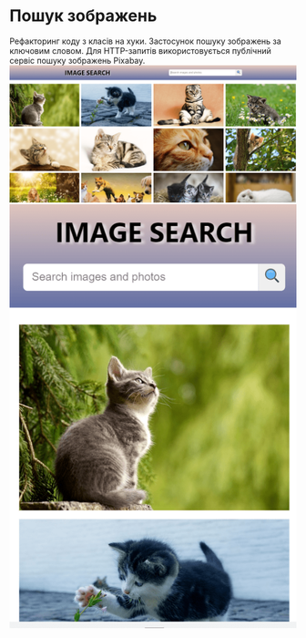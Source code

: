 # Пошук зображень
Рефакторинг коду з класів на хуки.
Застосунок пошуку зображень за ключовим словом. 
Для HTTP-запитів використовується публічний сервіс пошуку зображень Pixabay.
![Image search site page](./assets/imageSearch.png)
![Image search site page mobile](./assets/imageSearchMob.png)